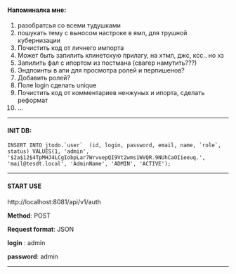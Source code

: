 #### Напоминалка мне:
1) разобратсья со всеми тудушками
2) пошукать тему с выносом настроке в ямл, для трушной кубернизации
3) Почистить код от личнего импорта
4) Может быть запилить клинетскую прилагу, на хтмл, джс, ксс.. но хз
5) Запилить фал с ипортом из постмана (свагер намутить???)
6) Эндпоинты в апи для просмотра ролей и перпишенов?
7) Добавить ролей?
8) Поле login сделать unique
9) Почистить код от комментариев ненжуных и ипорта, сделать реформат
10) ...
___

#### INIT DB:

``INSERT INTO jtodo.`user` 
(id, login, password, email, name, `role`, status)
 VALUES(1, 'admin', '$2a$12$4TpMHJ4LCgIobpLar7WrvuepQI9Vt2wms1WVQR.9NUhCaOIieeuq.', 'mail@tesdt.local', 'AdminName', 'ADMIN', 'ACTIVE');
``

___

#### START USE 

http://localhost:8081/api/v1/auth

**Method**: POST

**Request format**: JSON

**login** : admin

**password**: admin

____

